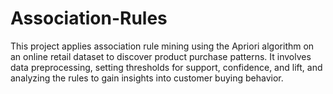 # Association-Rules
This project applies association rule mining using the Apriori algorithm on an online retail dataset to discover product purchase patterns. It involves data preprocessing, setting thresholds for support, confidence, and lift, and analyzing the rules to gain insights into customer buying behavior.
